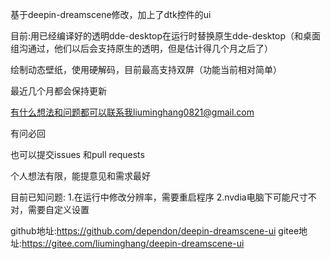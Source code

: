 基于deepin-dreamscene修改，加上了dtk控件的ui

目前:用已经编译好的透明dde-desktop在运行时替换原生dde-desktop（和桌面组沟通过，他们以后会支持原生的透明，但是估计得几个月之后了）

绘制动态壁纸，使用硬解码，目前最高支持双屏（功能当前相对简单）

最近几个月都会保持更新

有什么想法和问题都可以联系我liuminghang0821@gmail.com

有问必回

也可以提交issues 和pull requests

个人想法有限，能提意见和需求最好

目前已知问题:
1.在运行中修改分辨率，需要重启程序
2.nvdia电脑下可能尺寸不对，需要自定义设置

github地址:https://github.com/dependon/deepin-dreamscene-ui
gitee地址:https://gitee.com/liuminghang/deepin-dreamscene-ui

